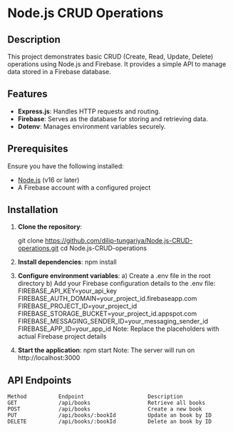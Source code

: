 # Node.js CRUD Operations

## Description

This project demonstrates basic CRUD (Create, Read, Update, Delete) operations using Node.js and Firebase. It provides a simple API to manage data stored in a Firebase database.

## Features

- **Express.js**: Handles HTTP requests and routing.
- **Firebase**: Serves as the database for storing and retrieving data.
- **Dotenv**: Manages environment variables securely.

## Prerequisites

Ensure you have the following installed:

- [Node.js](https://nodejs.org/) (v16 or later)
- A Firebase account with a configured project

## Installation

1. **Clone the repository**:

   git clone https://github.com/dilip-tungariya/Node.js-CRUD-operations.git
   cd Node.js-CRUD-operations

2. **Install dependencies**:
    npm install

3. **Configure environment variables**:
    a) Create a .env file in the root directory
    b) Add your Firebase configuration details to the .env file:
        FIREBASE_API_KEY=your_api_key
        FIREBASE_AUTH_DOMAIN=your_project_id.firebaseapp.com
        FIREBASE_PROJECT_ID=your_project_id
        FIREBASE_STORAGE_BUCKET=your_project_id.appspot.com
        FIREBASE_MESSAGING_SENDER_ID=your_messaging_sender_id
        FIREBASE_APP_ID=your_app_id
    Note: Replace the placeholders with actual Firebase project details

4. **Start the application**:
    npm start
    Note: The server will run on http://localhost:3000

## API Endpoints

    Method	        Endpoint	                Description
    GET             /api/books	                Retrieve all books
    POST	        /api/books	                Create a new book
    PUT             /api/books/:bookId	        Update an book by ID
    DELETE	        /api/books/:bookId	        Delete an book by ID
